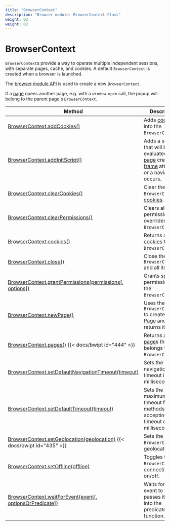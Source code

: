 ```yaml
---
title: "BrowserContext"
description: "Browser module: BrowserContext Class"
weight: 02
weight: 02
---
```


# BrowserContext

`BrowserContext`s provide a way to operate multiple independent sessions, with separate pages, cache, and cookies. A default `BrowserContext` is created when a browser is launched.

The [browser module API](https://grafana.com/docs/k6/<K6_VERSION>/javascript-api/k6-browser#browser-module-api) is used to create a new `BrowserContext`.

If a [page](https://grafana.com/docs/k6/<K6_VERSION>/javascript-api/k6-browser/page) opens another page, e.g. with a `window.open` call, the popup will belong to the parent page's `BrowserContext`.

| Method                                                                                                                                                                                  | Description                                                                                                                                                                                                                                                                    |
| --------------------------------------------------------------------------------------------------------------------------------------------------------------------------------------- | ------------------------------------------------------------------------------------------------------------------------------------------------------------------------------------------------------------------------------------------------------------------------------ |
| [BrowserContext.addCookies()](https://grafana.com/docs/k6/<K6_VERSION>/javascript-api/k6-browser/browsercontext/addcookies)                                                | Adds [cookies](https://grafana.com/docs/k6/<K6_VERSION>/javascript-api/k6-browser/browsercontext/cookie) into the `BrowserContext`.                                                                                                                               |
| [BrowserContext.addInitScript()](https://grafana.com/docs/k6/<K6_VERSION>/javascript-api/k6-browser/browsercontext/addinitscript)                                          | Adds a script that will be evaluated on [page](https://grafana.com/docs/k6/<K6_VERSION>/javascript-api/k6-browser/page) creation, [frame](https://grafana.com/docs/k6/<K6_VERSION>/javascript-api/k6-browser/frame) attached or a navigation occurs. |
| [BrowserContext.clearCookies()](https://grafana.com/docs/k6/<K6_VERSION>/javascript-api/k6-browser/browsercontext/clearcookies)                                            | Clear the `BrowserContext`'s [cookies](https://grafana.com/docs/k6/<K6_VERSION>/javascript-api/k6-browser/browsercontext/cookie).                                                                                                                                 |
| [BrowserContext.clearPermissions()](https://grafana.com/docs/k6/<K6_VERSION>/javascript-api/k6-browser/browsercontext/clearpermissions)                                    | Clears all permission overrides for the `BrowserContext`.                                                                                                                                                                                                                      |
| [BrowserContext.cookies()](https://grafana.com/docs/k6/<K6_VERSION>/javascript-api/k6-browser/browsercontext/cookies)                                                      | Returns a list of [cookies](https://grafana.com/docs/k6/<K6_VERSION>/javascript-api/k6-browser/browsercontext/cookie) from the `BrowserContext`.                                                                                                                  |
| [BrowserContext.close()](https://grafana.com/docs/k6/<K6_VERSION>/javascript-api/k6-browser/browsercontext/close)                                                          | Close the `BrowserContext` and all its [page](https://grafana.com/docs/k6/<K6_VERSION>/javascript-api/k6-browser/page)s.                                                                                                                                          |
| [BrowserContext.grantPermissions(permissions[, options])](https://grafana.com/docs/k6/<K6_VERSION>/javascript-api/k6-browser/browsercontext/grantpermissions)              | Grants specified permissions to the `BrowserContext`.                                                                                                                                                                                                                          |
| [BrowserContext.newPage()](https://grafana.com/docs/k6/<K6_VERSION>/javascript-api/k6-browser/browsercontext/newpage)                                                      | Uses the `BrowserContext` to create a new [Page](https://grafana.com/docs/k6/<K6_VERSION>/javascript-api/k6-browser/page) and returns it.                                                                                                                         |
| [BrowserContext.pages()](https://grafana.com/docs/k6/<K6_VERSION>/javascript-api/k6-browser/browsercontext/pages) {{< docs/bwipt id="444" >}}                              | Returns a list of [page](https://grafana.com/docs/k6/<K6_VERSION>/javascript-api/k6-browser/page)s that belongs to the `BrowserContext`.                                                                                                                          |
| [BrowserContext.setDefaultNavigationTimeout(timeout)](https://grafana.com/docs/k6/<K6_VERSION>/javascript-api/k6-browser/browsercontext/setdefaultnavigationtimeout)       | Sets the default navigation timeout in milliseconds.                                                                                                                                                                                                                           |
| [BrowserContext.setDefaultTimeout(timeout)](https://grafana.com/docs/k6/<K6_VERSION>/javascript-api/k6-browser/browsercontext/setdefaulttimeout)                           | Sets the default maximum timeout for all methods accepting a timeout option in milliseconds.                                                                                                                                                                                   |
| [BrowserContext.setGeolocation(geolocation)](https://grafana.com/docs/k6/<K6_VERSION>/javascript-api/k6-browser/browsercontext/setgeolocation) {{< docs/bwipt id="435" >}} | Sets the `BrowserContext`'s geolocation.                                                                                                                                                                                                                                       |
| [BrowserContext.setOffline(offline)](https://grafana.com/docs/k6/<K6_VERSION>/javascript-api/k6-browser/browsercontext/setoffline)                                         | Toggles the `BrowserContext`'s connectivity on/off.                                                                                                                                                                                                                            |
| [BrowserContext.waitForEvent(event[, optionsOrPredicate])](https://grafana.com/docs/k6/<K6_VERSION>/javascript-api/k6-browser/browsercontext/waitforevent)                 | Waits for the event to fire and passes its value into the predicate function.                                                                                                                                                                                                  |
